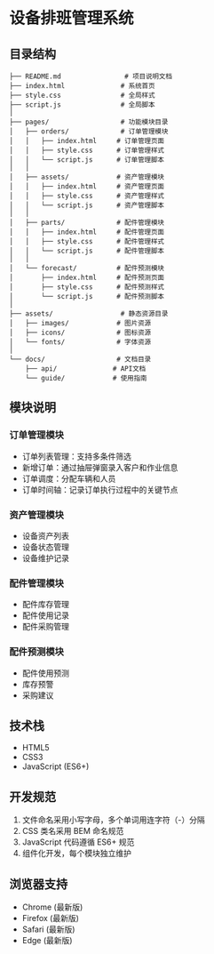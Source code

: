 # 设备排班管理系统

## 目录结构

```
├── README.md                # 项目说明文档
├── index.html              # 系统首页
├── style.css               # 全局样式
├── script.js               # 全局脚本
│
├── pages/                  # 功能模块目录
│   ├── orders/             # 订单管理模块
│   │   ├── index.html     # 订单管理页面
│   │   ├── style.css      # 订单管理样式
│   │   └── script.js      # 订单管理脚本
│   │
│   ├── assets/            # 资产管理模块
│   │   ├── index.html     # 资产管理页面
│   │   ├── style.css      # 资产管理样式
│   │   └── script.js      # 资产管理脚本
│   │
│   ├── parts/             # 配件管理模块
│   │   ├── index.html     # 配件管理页面
│   │   ├── style.css      # 配件管理样式
│   │   └── script.js      # 配件管理脚本
│   │
│   └── forecast/          # 配件预测模块
│       ├── index.html     # 配件预测页面
│       ├── style.css      # 配件预测样式
│       └── script.js      # 配件预测脚本
│
├── assets/                 # 静态资源目录
│   ├── images/            # 图片资源
│   ├── icons/             # 图标资源
│   └── fonts/             # 字体资源
│
└── docs/                  # 文档目录
    ├── api/              # API文档
    └── guide/            # 使用指南
```

## 模块说明

### 订单管理模块
- 订单列表管理：支持多条件筛选
- 新增订单：通过抽屉弹窗录入客户和作业信息
- 订单调度：分配车辆和人员
- 订单时间轴：记录订单执行过程中的关键节点

### 资产管理模块
- 设备资产列表
- 设备状态管理
- 设备维护记录

### 配件管理模块
- 配件库存管理
- 配件使用记录
- 配件采购管理

### 配件预测模块
- 配件使用预测
- 库存预警
- 采购建议

## 技术栈
- HTML5
- CSS3
- JavaScript (ES6+)

## 开发规范
1. 文件命名采用小写字母，多个单词用连字符（-）分隔
2. CSS 类名采用 BEM 命名规范
3. JavaScript 代码遵循 ES6+ 规范
4. 组件化开发，每个模块独立维护

## 浏览器支持
- Chrome (最新版)
- Firefox (最新版)
- Safari (最新版)
- Edge (最新版)
